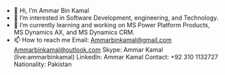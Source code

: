 - 👋 Hi, I’m Ammar Bin Kamal
- 👀 I’m interested in Software Development, engineering, and Technology.
- 🌱 I’m currently learning and working on MS Power Platform Products, MS Dynamics AX, and MS Dynamics CRM.
- 📫 How to reach me 
              Email: Ammarbinkamal@gmail.com 
                     Ammarbinkamal@outlook.com
              Skype: Ammar Kamal (live:ammarbinkamal)
              LinkedIn: Ammar Kamal
              Contact: +92 310 1132727
              Nationality: Pakistan

<!---
AmmarKamal-Dev/AmmarKamal-Dev is a ✨ special ✨ repository because its `README.md` (this file) appears on your GitHub profile.
You can click the Preview link to take a look at your changes.
--->
